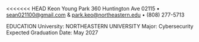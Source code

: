 <<<<<<< HEAD
Keon Young Park
360 Huntington Ave 02115 • sean021100@gmail.com & park.keo@northeastern.edu • (808) 277-5713

EDUCATION
University: NORTHEASTERN UNIVERSITY
Major: Cybersecurity
Expected Graduation Date: May 2027